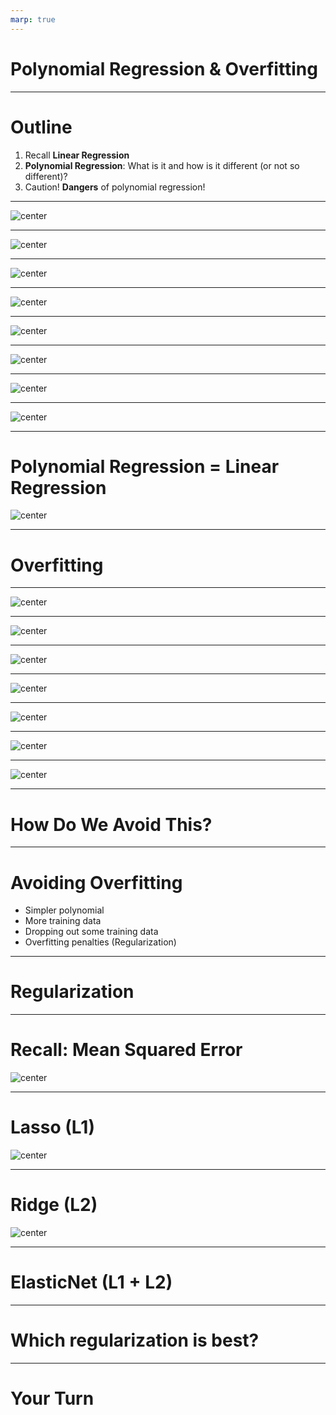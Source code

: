 ```yaml
---
marp: true
---
```


<style>
img[alt~="center"] {
  display: block;
  margin: 0 auto;
}
</style>

# Polynomial Regression & Overfitting

---

# Outline

1.  Recall **Linear Regression**
1.  **Polynomial Regression**: What is it and how is it different (or not so different)?
1.  Caution! **Dangers** of polynomial regression!

---

![center](res/polynomialregression1.gif)

<!--
We have seen linear regression and have implemented it using multiple toolkits. We found the line of best fit using optimizers such as gradient descent. Though linear regression can be a powerful predictive tool, it isn't appropriate for all types of regression problems.

Image Details:
* [polynomialregression1.gif](http://www.google.com): Copyright Google
-->

---

![center](res/polynomialregression2.png)

<!--
Take a look at this dataset for a few seconds. See if you can find a good spot to place a line.

Image Details:
* [polynomialregression2.png](http://www.google.com): Copyright Google
-->

---

![center](res/polynomialregression3.png)

<!--
This is the line that the closed form of linear regression would create. It doesn't look like a very good fit, does it? The R-squared score for this line is actually 0.228.

Image Details:
* [polynomialregression3.png](http://www.google.com): Copyright Google
-->

---

![center](res/polynomialregression4.png)

<!--
We can see that if we introduce a polynomial line (in this case, a 2nd degree polynomial), we get a much better looking fit. The R-squared score is now 0.790.

Image Details:
* [polynomialregression4.png](http://www.google.com): Copyright Google
-->

---

![center](res/polynomialregression5.png)

<!--
Here are a few examples of polynomial equations. The topmost is the linear equation that we are used to. The next is commonly called a quadratic equation. The third is a cubic equation. The number of factors you can add to the equation is theoretically unbounded, though you'll pay a computational expense for polynomials of higher degree and also increase the risk of overfitting (which we'll talk about soon).

Image Details:
* [polynomialregression5.png](http://www.google.com): Copyright Google
-->

---

![center](res/polynomialregression6.png)

<!--
@Exercise (3 minutes) {
Ask students to turn to a partner next to them and discuss the two questions on the slide.
}

Image Details:
* [polynomialregression5.png](http://www.google.com): Copyright Google
-->

---

![center](res/polynomialregression7.png)

<!--
This dataset was actually randomly generated based on a polynomial equation with some random noise. You can see the original polynomial line drawn in green on the chart. Our predicted line in red isn't perfect by any means. You can see a much sharper slope at both ends, but it is still better than a straight-line fit.

Image Details:
* [polynomialregression7.png](http://www.google.com): Copyright Google
-->

---

![center](res/polynomialregression8.png)

<!--
If we understand the process behind polynomial regression, we can see that it is not so different from linear regression. Ultimately, we are still attempting to find the most accurate weights and biases we can find, in order to reduce error in our model.

Image Details:
* [polynomialregression8.png](http://www.google.com): Copyright Google
-->

---

# Polynomial Regression = Linear Regression

![center](res/polynomialregression19.png)

<!--
To find the weights and biases for a polynomial regression model, we recast the problem as a multivariate linear regression problem. Then we are able to use all the machinery we've already developed to "learn" the parameters.  

Image Details:
* [polynomialregression19.png](http://www.google.com): Copyright Google
-->

---

# Overfitting

<!--
We will now explore the potential dangers of using higher-order polynomial fits.
-->

---

![center](res/polynomialregression9.png)

<!--
What could possibly go wrong if we use a polynomial model to fit the following data? Brainstorm some ideas.

Image Details:
* [polynomialregression9.png](http://www.google.com): Copyright Google
-->

---

![center](res/polynomialregression10.png)

<!--
*Pretend to throw one more data point into (B) in a region where the curve does not pass through (perhaps above the second valley).* 

It is clear that (B) is not able to generalize to new data points. 

Image Details:
* [polynomialregression10.png](http://www.google.com): Copyright Google
-->

---

![center](res/polynomialregression11.jpg)

<!--
Let's think of overfitting by looking into clothing. Here, we have a person wearing a reasonably well-fitting shirt.

Source: photo by NordWood Themes on Unsplash

Image Details:
* [polynomialregression11.jpg](https://unsplash.com/photos/q8U1YgBaRQk): Unsplash License
-->

---

![center](res/polynomialregression12.jpg)

<!--
Clothing can be a little more form-fitting, which reduces the number of people that it will fit. This is overfitting. You can think of it like a custom-tailored suit of armor that you could never lend to someone else.

Source: photo by Hugo L. Casanova on Unsplash

Image Details:
* [polynomialregression12.jpg](https://unsplash.com/photos/GDre1q4wEJk): Unsplash License
-->

---

![center](res/polynomialregression13.jpg)

<!--
There is the other extreme, where you make clothing so loose that just about anyone could wear it. This would be underfitting.

Image Details:
* [polynomialregression13.jpg](https://unsplash.com/photos/Z1X6cXjn7GQ): Unsplash License
-->

---

![center](res/polynomialregression14.jpg)

<!--
Most of the time, you probably just want a simple, midsized, unisex t-shirt of a given style.

Image Details:
* [polynomialregression14.jpg](https://unsplash.com/photos/WWesmHEgXDs): Unsplash License
-->

---

![center](res/polynomialregression15.png)

<!--
So how does this apply to real data? Here is an illustration of overfitting a regression model. You can see how the regression line perfectly fits the data points on the graph, but it can't necessarily predict well for future x-values.

https://en.wikipedia.org/wiki/Overfitting

Image Details:
* [polynomialregression15.png](http://www.google.com): Copyright Google
-->

---

# How Do We Avoid This?

<!--
Given the problem of a polynomial fitting data too closely, how would you avoid overfitting?
*Give students some time to throw out some ideas.*
-->

---

# Avoiding Overfitting

* Simpler polynomial
* More training data
* Dropping out some training data
* Overfitting penalties (Regularization)

<!--
Here are some of the most common ways to avoid overfitting.

Using a polynomial function with fewer degrees is one way. If your model is introducing enough curvature to cross most training data points, then use fewer degrees in your polynomial.

Another tactic is to use more data to train your model. As your dataset grows in size, it will likely also grow in diversity and create a model that is less overfitted.

If you can't collect more data to train your model, it might be possible to drop some data out of the training set to reduce the ability for your model to overfit.

And finally, there are strategies for adding penalties to the model to make even a high-degree polynomial less likely to overfit. Some common strategies are called Lasso, Ridge, and ElasticNet. We'll look at each of these more closely, and you'll experiment with them in your lab exercise.
-->

---

# Regularization

<!--
Regularization is a method of "shrinking" the coefficients in the learned equation. There are many types of regularizers, but we will look at the most common ones here. They are Lasso, Ridge, and ElasticNet.

https://medium.com/@yongddeng/regression-analysis-lasso-ridge-and-elastic-net-9e65dc61d6d3
-->

---

# Recall: Mean Squared Error

![center](res/polynomialregression20.png)

<!--
As a reminder, this is the equation of a common loss function, the mean squared error.

In this equation, we have: 

Line 1: (y_true - y_pred) is the error between the true target and the predicted target from the model. 

Line 2: Recall that y_pred came from a linear regression equation, which can be written in matrix notation. Theta is a vector consisting of the bias term and the weights, and X is our features. 

Line 3: Completing the matrix multiplication and writing the multivariate regression formula using the notation:
  * n = number of rows in the training data
  * p = coefficients in the equation (also number of features)
  * y_true = true target value
  * theta_0 = intercept
  * theta_j = coefficients of the polynomial equation
  * x_i = feature values

Image Details:
* [polynomialregression20.png](http://www.google.com): Copyright Google
-->

---

# Lasso (L1)

![center](res/polynomialregression17.png)

<!--
What does it mean to shrink coefficients? It effectively means to increase the value of the loss function as the coefficients are calculated.

Lasso is L1 regression. This means that it uses the absolute value of the coefficients and appends them to the output of the loss function. We can see that by adding the absolute value of theta_j (a positive number), the cost function is always slightly larger than the regular MSE loss function. This is going to force the model to make the thetas slightly smaller. 

Smaller coefficients make the model "more linear." For example, imagine we have y = theta_0 + theta_1(x) + theta_2(x^2) + theta_3(x^3), where theta_2 and theta_3 are very very small (almost 0). Then the function is almost linear. So smaller coefficients effectively control the model to scale back curvature and reduce overfitting. 

LASSO is an acronym for "Least Absolute Shrinkage and Selection Operator".

Due to the L1 regularization, some of the coefficients may actually equal zero. How many coefficients go to zero depends on the regularization parameter λ, which is chosen/tuned by cross-validation. Because of the fact that some coefficients may go to zero, L1 regularization can be used for dimensionality reduction. That is, we can identify which features are most important for predicting our target and remove the features whose coefficient goes to zero. 

Image Details:
* [polynomialregression17.png](http://www.google.com): Copyright Google
-->

---

# Ridge (L2)

![center](res/polynomialregression18.png)

<!--
Ridge regularization looks similar to LASSO, but instead of appending the sum of absolute values of coefficients to the loss function, it appends the sum of squares of coefficients.

Ridge regularization seeks the value of λ that minimizes the penalized or regularized RSS (residual sum of squares). As the L2 norm is differentiable, problems using the method can be solved by gradient descent.

Image Details:
* [polynomialregression18.png](http://www.google.com): Copyright Google
-->

---

# ElasticNet (L1 + L2)

<!--
ElasticNet is the combination of L1 and L2 regularization applied to the loss function.

https://en.wikipedia.org/wiki/Elastic_net_regularization
-->

---

# Which regularization is best?

<!--
It depends.

- L1 regularization can drive coefficients to zero, and tends to produce a sparse model (and result in feature selection).
- L2 regularization is less likely to drive coefficients to zero, and tends to produce a more dense model.
- ElasticNet, as a compromise, works well in many situations.

It is probably worth experimenting with each method to see which works best for your particular model.
-->

---

# Your Turn
